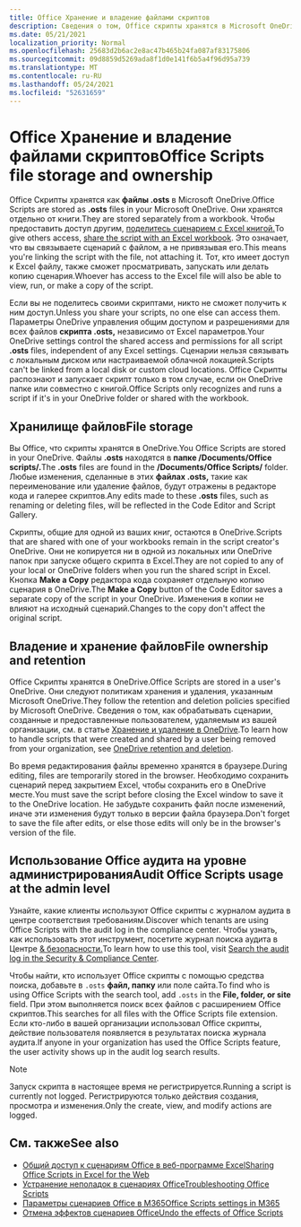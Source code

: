 ```yaml
---
title: Office Хранение и владение файлами скриптов
description: Сведения о том, Office скрипты хранятся в Microsoft OneDrive и передаются между владельцами.
ms.date: 05/21/2021
localization_priority: Normal
ms.openlocfilehash: 25683d2b6ac2e8ac47b465b24fa087af83175806
ms.sourcegitcommit: 09d8859d5269ada8f1d0e141f6b5a4f96d95a739
ms.translationtype: MT
ms.contentlocale: ru-RU
ms.lasthandoff: 05/24/2021
ms.locfileid: "52631659"
---
```

# <a name="office-scripts-file-storage-and-ownership"></a><span data-ttu-id="e5272-103">Office Хранение и владение файлами скриптов</span><span class="sxs-lookup"><span data-stu-id="e5272-103">Office Scripts file storage and ownership</span></span>

<span data-ttu-id="e5272-104">Office Скрипты хранятся как **файлы .osts** в Microsoft OneDrive.</span><span class="sxs-lookup"><span data-stu-id="e5272-104">Office Scripts are stored as **.osts** files in your Microsoft OneDrive.</span></span> <span data-ttu-id="e5272-105">Они хранятся отдельно от книги.</span><span class="sxs-lookup"><span data-stu-id="e5272-105">They are stored separately from a workbook.</span></span> <span data-ttu-id="e5272-106">Чтобы предоставить доступ другим, [поделитесь сценарием с Excel книгой.](excel.md#sharing-scripts)</span><span class="sxs-lookup"><span data-stu-id="e5272-106">To give others access, [share the script with an Excel workbook](excel.md#sharing-scripts).</span></span> <span data-ttu-id="e5272-107">Это означает, что вы связываете сценарий с файлом, а не привязывая его.</span><span class="sxs-lookup"><span data-stu-id="e5272-107">This means you're linking the script with the file, not attaching it.</span></span> <span data-ttu-id="e5272-108">Тот, кто имеет доступ к Excel файлу, также сможет просматривать, запускать или делать копию сценария.</span><span class="sxs-lookup"><span data-stu-id="e5272-108">Whoever has access to the Excel file will also be able to view, run, or make a copy of the script.</span></span>

<span data-ttu-id="e5272-109">Если вы не поделитесь своими скриптами, никто не сможет получить к ним доступ.</span><span class="sxs-lookup"><span data-stu-id="e5272-109">Unless you share your scripts, no one else can access them.</span></span> <span data-ttu-id="e5272-110">Параметры OneDrive управления общим доступом и разрешениями для всех файлов **скрипта .osts,** независимо от Excel параметров.</span><span class="sxs-lookup"><span data-stu-id="e5272-110">Your OneDrive settings control the shared access and permissions for all script **.osts** files, independent of any Excel settings.</span></span> <span data-ttu-id="e5272-111">Сценарии нельзя связывать с локальным диском или настраиваемой облачной локацией.</span><span class="sxs-lookup"><span data-stu-id="e5272-111">Scripts can't be linked from a local disk or custom cloud locations.</span></span> <span data-ttu-id="e5272-112">Office Скрипты распознают и запускает скрипт только в том случае, если он OneDrive папке или совместно с книгой.</span><span class="sxs-lookup"><span data-stu-id="e5272-112">Office Scripts only recognizes and runs a script if it's in your OneDrive folder or shared with the workbook.</span></span>

## <a name="file-storage"></a><span data-ttu-id="e5272-113">Хранилище файлов</span><span class="sxs-lookup"><span data-stu-id="e5272-113">File storage</span></span>

<span data-ttu-id="e5272-114">Вы Office, что скрипты хранятся в OneDrive.</span><span class="sxs-lookup"><span data-stu-id="e5272-114">You Office Scripts are stored in your OneDrive.</span></span> <span data-ttu-id="e5272-115">Файлы **.osts** находятся в **папке /Documents/Office scripts/.**</span><span class="sxs-lookup"><span data-stu-id="e5272-115">The **.osts** files are found in the **/Documents/Office Scripts/** folder.</span></span> <span data-ttu-id="e5272-116">Любые изменения, сделанные в этих **файлах .osts,** такие как переименование или удаление файлов, будут отражены в редакторе кода и галерее скриптов.</span><span class="sxs-lookup"><span data-stu-id="e5272-116">Any edits made to these **.osts** files, such as renaming or deleting files, will be reflected in the Code Editor and Script Gallery.</span></span>

<span data-ttu-id="e5272-117">Скрипты, общие для одной из ваших книг, остаются в OneDrive.</span><span class="sxs-lookup"><span data-stu-id="e5272-117">Scripts that are shared with one of your workbooks remain in the script creator's OneDrive.</span></span> <span data-ttu-id="e5272-118">Они не копируется ни в одной из локальных или OneDrive папок при запуске общего скрипта в Excel.</span><span class="sxs-lookup"><span data-stu-id="e5272-118">They are not copied to any of your local or OneDrive folders when you run the shared script in Excel.</span></span> <span data-ttu-id="e5272-119">Кнопка **Make a Copy** редактора кода сохраняет отдельную копию сценария в OneDrive.</span><span class="sxs-lookup"><span data-stu-id="e5272-119">The **Make a Copy** button of the Code Editor saves a separate copy of the script in your OneDrive.</span></span> <span data-ttu-id="e5272-120">Изменения в копии не влияют на исходный сценарий.</span><span class="sxs-lookup"><span data-stu-id="e5272-120">Changes to the copy don't affect the original script.</span></span>

## <a name="file-ownership-and-retention"></a><span data-ttu-id="e5272-121">Владение и хранение файлов</span><span class="sxs-lookup"><span data-stu-id="e5272-121">File ownership and retention</span></span>

<span data-ttu-id="e5272-122">Office Скрипты хранятся в OneDrive.</span><span class="sxs-lookup"><span data-stu-id="e5272-122">Office Scripts are stored in a user's OneDrive.</span></span> <span data-ttu-id="e5272-123">Они следуют политикам хранения и удаления, указанным Microsoft OneDrive.</span><span class="sxs-lookup"><span data-stu-id="e5272-123">They follow the retention and deletion policies specified by Microsoft OneDrive.</span></span> <span data-ttu-id="e5272-124">Сведения о том, как обрабатывать сценарии, созданные и предоставленные пользователем, удаляемым из вашей организации, см. в статье [Хранение и удаление в OneDrive](/onedrive/retention-and-deletion).</span><span class="sxs-lookup"><span data-stu-id="e5272-124">To learn how to handle scripts that were created and shared by a user being removed from your organization, see [OneDrive retention and deletion](/onedrive/retention-and-deletion).</span></span>

<span data-ttu-id="e5272-125">Во время редактирования файлы временно хранятся в браузере.</span><span class="sxs-lookup"><span data-stu-id="e5272-125">During editing, files are temporarily stored in the browser.</span></span> <span data-ttu-id="e5272-126">Необходимо сохранить сценарий перед закрытием Excel, чтобы сохранить его в OneDrive месте.</span><span class="sxs-lookup"><span data-stu-id="e5272-126">You must save the script before closing the Excel window to save it to the OneDrive location.</span></span> <span data-ttu-id="e5272-127">Не забудьте сохранить файл после изменений, иначе эти изменения будут только в версии файла браузера.</span><span class="sxs-lookup"><span data-stu-id="e5272-127">Don't forget to save the file after edits, or else those edits will only be in the browser's version of the file.</span></span>

## <a name="audit-office-scripts-usage-at-the-admin-level"></a><span data-ttu-id="e5272-128">Использование Office аудита на уровне администрирования</span><span class="sxs-lookup"><span data-stu-id="e5272-128">Audit Office Scripts usage at the admin level</span></span>

<span data-ttu-id="e5272-129">Узнайте, какие клиенты используют Office скрипты с журналом аудита в центре соответствия требованиям.</span><span class="sxs-lookup"><span data-stu-id="e5272-129">Discover which tenants are using Office Scripts with the audit log in the compliance center.</span></span> <span data-ttu-id="e5272-130">Чтобы узнать, как использовать этот инструмент, посетите журнал поиска аудита в Центре [& безопасности.](/microsoft-365/compliance/search-the-audit-log-in-security-and-compliance?view=o365-worldwide#search-the-audit-log)</span><span class="sxs-lookup"><span data-stu-id="e5272-130">To learn how to use this tool, visit [Search the audit log in the Security & Compliance Center](/microsoft-365/compliance/search-the-audit-log-in-security-and-compliance?view=o365-worldwide#search-the-audit-log).</span></span>

<span data-ttu-id="e5272-131">Чтобы найти, кто использует Office скрипты с помощью средства поиска, добавьте в `.osts` **файл, папку** или поле сайта.</span><span class="sxs-lookup"><span data-stu-id="e5272-131">To find who is using Office Scripts with the search tool, add `.osts` in the **File, folder, or site** field.</span></span> <span data-ttu-id="e5272-132">При этом выполняется поиск всех файлов с расширением Office скриптов.</span><span class="sxs-lookup"><span data-stu-id="e5272-132">This searches for all files with the Office Scripts file extension.</span></span> <span data-ttu-id="e5272-133">Если кто-либо в вашей организации использовал Office скрипты, действие пользователя появляется в результатах поиска журнала аудита.</span><span class="sxs-lookup"><span data-stu-id="e5272-133">If anyone in your organization has used the Office Scripts feature, the user activity shows up in the audit log search results.</span></span>

> [!NOTE]
> <span data-ttu-id="e5272-134">Запуск скрипта в настоящее время не регистрируется.</span><span class="sxs-lookup"><span data-stu-id="e5272-134">Running a script is currently not logged.</span></span> <span data-ttu-id="e5272-135">Регистрируются только действия создания, просмотра и изменения.</span><span class="sxs-lookup"><span data-stu-id="e5272-135">Only the create, view, and modify actions are logged.</span></span>

## <a name="see-also"></a><span data-ttu-id="e5272-136">См. также</span><span class="sxs-lookup"><span data-stu-id="e5272-136">See also</span></span>

- [<span data-ttu-id="e5272-137">Общий доступ к сценариям Office в веб-программе Excel</span><span class="sxs-lookup"><span data-stu-id="e5272-137">Sharing Office Scripts in Excel for the Web</span></span>](https://support.microsoft.com/office/sharing-office-scripts-in-excel-for-the-web-226eddbc-3a44-4540-acfe-fccda3d1122b)
- [<span data-ttu-id="e5272-138">Устранение неполадок в сценариях Office</span><span class="sxs-lookup"><span data-stu-id="e5272-138">Troubleshooting Office Scripts</span></span>](../testing/troubleshooting.md)
- [<span data-ttu-id="e5272-139">Параметры сценариев Office в M365</span><span class="sxs-lookup"><span data-stu-id="e5272-139">Office Scripts settings in M365</span></span>](https://support.office.com/article/office-scripts-settings-in-m365-19d3c51a-6ca2-40ab-978d-60fa49554dcf)
- [<span data-ttu-id="e5272-140">Отмена эффектов сценариев Office</span><span class="sxs-lookup"><span data-stu-id="e5272-140">Undo the effects of Office Scripts</span></span>](../testing/undo.md)
